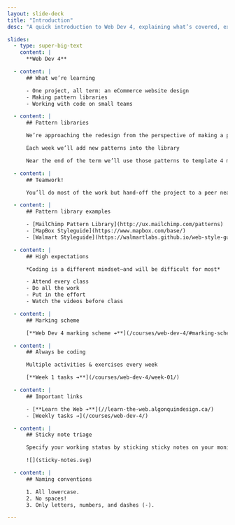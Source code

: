 ```yaml
---
layout: slide-deck
title: "Introduction"
desc: "A quick introduction to Web Dev 4, explaining what’s covered, expectations & marking scheme."

slides:
  - type: super-big-text
    content: |
      **Web Dev 4**

  - content: |
      ## What we’re learning

      - One project, all term: an eCommerce website design
      - Making pattern libraries
      - Working with code on small teams

  - content: |
      ## Pattern libraries

      We’re approaching the redesign from the perspective of making a pattern library

      Each week we’ll add new patterns into the library

      Near the end of the term we’ll use those patterns to template 4 major pages

  - content: |
      ## Teamwork!

      You’ll do most of the work but hand-off the project to a peer near the end of the term who’ll add some more

  - content: |
      ## Pattern library examples

      - [MailChimp Pattern Library](http://ux.mailchimp.com/patterns)
      - [MapBox Styleguide](https://www.mapbox.com/base/)
      - [Walmart Styleguide](https://walmartlabs.github.io/web-style-guide/)

  - content: |
      ## High expectations

      *Coding is a different mindset—and will be difficult for most*

      - Attend every class
      - Do all the work
      - Put in the effort
      - Watch the videos before class

  - content: |
      ## Marking scheme

      [**Web Dev 4 marking scheme ➔**](/courses/web-dev-4/#marking-scheme)

  - content: |
      ## Always be coding

      Multiple activities & exercises every week

      [**Week 1 tasks ➔**](/courses/web-dev-4/week-01/)

  - content: |
      ## Important links

      - [**Learn the Web ➔**](//learn-the-web.algonquindesign.ca/)
      - [Weekly tasks ➔](/courses/web-dev-4/)

  - content: |
      ## Sticky note triage

      Specify your working status by sticking sticky notes on your monitor

      ![](sticky-notes.svg)

  - content: |
      ## Naming conventions

      1. All lowercase.
      2. No spaces!
      3. Only letters, numbers, and dashes (-).

---
```

